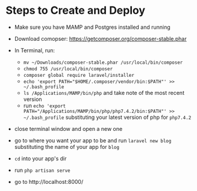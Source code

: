 # Steps to Create and Deploy

- Make sure you have MAMP and Postgres installed and running
- Download comopser: https://getcomposer.org/composer-stable.phar
- In Terminal, run: 

  - `mv ~/Downloads/composer-stable.phar /usr/local/bin/composer`
  - `chmod 755 /usr/local/bin/composer`
  - `composer global require laravel/installer`
  - `echo 'export PATH="$HOME/.composer/vendor/bin:$PATH"' >> ~/.bash_profile`
  - `ls /Applications/MAMP/bin/php` and take note of the most recent version
  - run `echo 'export PATH="/Applications/MAMP/bin/php/php7.4.2/bin:$PATH"' >> ~/.bash_profile` substituting your latest version of php for `php7.4.2`

- close terminal window and open a new one
- go to where you want your app to be and run `laravel new blog` substituting the name of your app for `blog`
- `cd` into your app's dir
- run `php artisan serve`
- go to http://localhost:8000/
